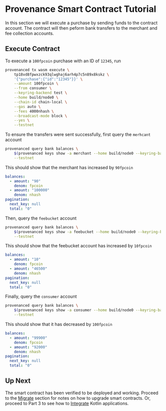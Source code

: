 # Provenance Smart Contract Tutorial

In this section we will execute a purchase by sending funds to the contract account. The contract
will then peform bank transfers to the merchant and fee collection accounts.

## Execute Contract

To execute a `100fpcoin` purchase with an ID of `12345`, run

```bash
provenanced tx wasm execute \
    tp18vd8fpwxzck93qlwghaj6arh4p7c5n89x8kskz \
    '{"purchase":{"id":"12345"}}' \
    --amount 100fpcoin \
    --from consumer \
    --keyring-backend test \
    --home build/node0 \
    --chain-id chain-local \
    --gas auto \
    --fees 4000nhash \
    --broadcast-mode block \
    --yes \
    --testnet
```

To ensure the transfers were sent successfully, first query the `merhcant` account

```bash
provenanced query bank balances \
    $(provenanced keys show -a merchant --home build/node0 --keyring-backend test --testnet) \
    --testnet
```

This should show that the merchant has increased by `90fpcoin`

```yaml
balances:
  - amount: "90"
    denom: fpcoin
  - amount: "100000"
    denom: nhash
pagination:
  next_key: null
  total: "0"
```

Then, query the `feebucket` account

```bash
provenanced query bank balances \
    $(provenanced keys show -a feebucket --home build/node0 --keyring-backend test --testnet) \
    --testnet
```

This should show that the feebucket account has increased by `10fpcoin`

```yaml
balances:
  - amount: "10"
    denom: fpcoin
  - amount: "46500"
    denom: nhash
pagination:
  next_key: null
  total: "0"
```

Finally, query the `consumer` account

```bash
provenanced query bank balances \
    $(provenanced keys show -a consumer --home build/node0 --keyring-backend test --testnet) \
    --testnet
```

This should show that it has decreased by `100fpcoin`

```yaml
balances:
  - amount: "99900"
    denom: fpcoin
  - amount: "92000"
    denom: nhash
pagination:
  next_key: null
  total: "0"
```

## Up Next

The smart contract has been verified to be deployed and working. Proceed to the
[Migrate](13-migrate.md) section for notes on how to upgrade smart contracts. Or, proceed to Part 3
to see how to [Integrate](14-integration) Kotlin applications.
